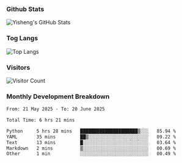 ### Github Stats
![Yisheng's GitHub Stats](https://github-readme-stats-9qabuvhk1-gongyisheng.vercel.app/api?username=gongyisheng&count_private=true&show_icons=true)
### Tog Langs
![Top Langs](https://github-readme-stats-9qabuvhk1-gongyisheng.vercel.app/api/top-langs/?username=gongyisheng&layout=compact)
### Visitors
![Visitor Count](https://profile-counter.glitch.me/gongyisheng/count.svg)
### Monthly Development Breakdown
<!--START_SECTION:waka-->

```txt
From: 21 May 2025 - To: 20 June 2025

Total Time: 6 hrs 21 mins

Python     5 hrs 28 mins   █████████████████████▒░░░   85.94 %
YAML       35 mins         ██▒░░░░░░░░░░░░░░░░░░░░░░   09.22 %
Text       13 mins         █░░░░░░░░░░░░░░░░░░░░░░░░   03.64 %
Markdown   2 mins          ▒░░░░░░░░░░░░░░░░░░░░░░░░   00.69 %
Other      1 min           ░░░░░░░░░░░░░░░░░░░░░░░░░   00.49 %
```

<!--END_SECTION:waka-->
